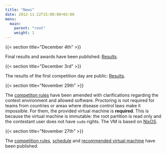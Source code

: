 ```yaml
---
title: "News"
date: 2012-11-22T15:00:00+03:00
menu:
  main:
    parent: "root"
    weight: 1
---
```


{{< section title="December 4th" >}}

Final results and awards have been published: [Results](/contest/results).

{{< section title="December 3rd" >}}

The results of the first competition day are public: [Results](/contest/results).

{{< section title="November 29th" >}}

The [competiton rules](/organisation/rules) have been amended with clarifications regarding the contest environment
and allowed software. Proctoring is not required for teams from countries or areas where disease control laws make it
impossible. For them, the provided virtual machine is **required**. This is because the virtual machine is immutable:
the root partition is read only and the contestant user does not have `sudo` rights. The VM is based on
[NixOS](https://nixos.org/).

{{< section title="November 27th" >}}

The [competition rules](/organisation/rules), [schedule](/organisation/programme) and [recommended virtual machine](/contest/vm) have been published.
